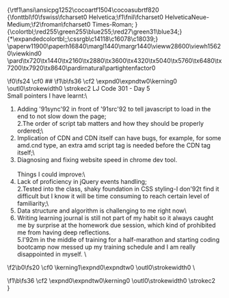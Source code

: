 {\rtf1\ansi\ansicpg1252\cocoartf1504\cocoasubrtf820
{\fonttbl\f0\fswiss\fcharset0 Helvetica;\f1\fnil\fcharset0 HelveticaNeue-Medium;\f2\froman\fcharset0 Times-Roman;
}
{\colortbl;\red255\green255\blue255;\red27\green31\blue34;}
{\*\expandedcolortbl;;\cssrgb\c14118\c16078\c18039;}
\paperw11900\paperh16840\margl1440\margr1440\vieww28600\viewh15620\viewkind0
\pard\tx720\tx1440\tx2160\tx2880\tx3600\tx4320\tx5040\tx5760\tx6480\tx7200\tx7920\tx8640\pardirnatural\partightenfactor0

\f0\fs24 \cf0 ##
\f1\b\fs36 \cf2 \expnd0\expndtw0\kerning0
\outl0\strokewidth0 \strokec2 LJ Code 301 - Day 5\
Small pointers I have learnt:\
1. Adding \'91sync\'92 in front of \'91src\'92 to tell javascript to load in the end to not slow down the page;\
2.The order of script tab matters and how they should be properly ordered;\
3. Implication of CDN and CDN itself can have bugs, for example, for some amd.cnd type, an extra amd script tag is needed before the CDN tag itself;\
4. Diagnosing and fixing website speed in chrome dev tool.\
\
Things I could improve:\
1. Lack of proficiency in jQuery events handling;\
2.Tested into the class, shaky foundation in CSS styling-I don\'92t find it difficult but I know it will be time consuming to reach certain level of familiarity;\
3. Data structure and algorithm is challenging to me right now\
4. Writing learning journal is still not part of my habit so it always caught me by surprise at the homework due session, which kind of prohibited me from having deep reflections. \
5.I\'92m in the middle of training for a half-marathon and starting coding bootcamp now messed up my training schedule and I am really disappointed in myself. \

\f2\b0\fs20 \cf0 \kerning1\expnd0\expndtw0 \outl0\strokewidth0 \

\f1\b\fs36 \cf2 \expnd0\expndtw0\kerning0
\outl0\strokewidth0 \strokec2 \
}